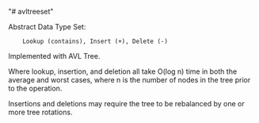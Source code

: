 "# avltreeset" 

Abstract Data Type Set:

        Lookup (contains), Insert (+), Delete (-)


Implemented with AVL Tree.

Where lookup, insertion, and deletion all take O(log n) time in both the average and worst cases, where n is the number of nodes in the tree prior to the operation. 

Insertions and deletions may require the tree to be rebalanced by one or more tree rotations.

